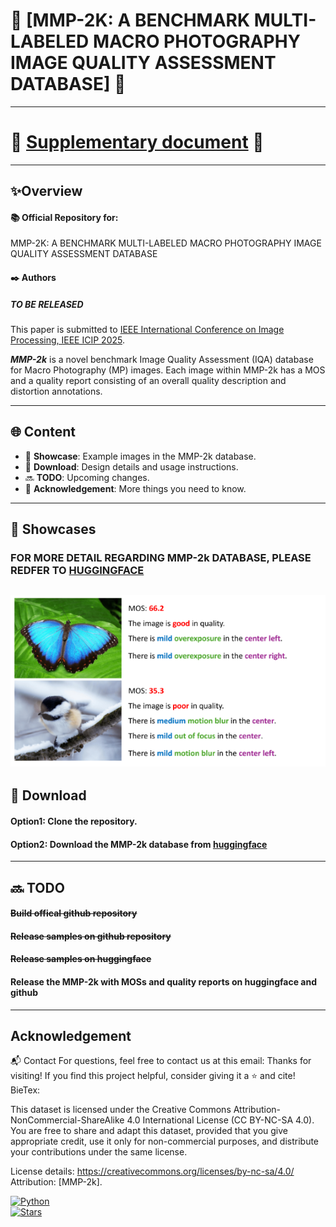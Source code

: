 # 🌟 [MMP-2K: A BENCHMARK MULTI-LABELED MACRO PHOTOGRAPHY IMAGE QUALITY ASSESSMENT DATABASE] 🌟

---

# 💌 [**Supplementary document**](https://github.com/MMP-2k/MMP-2k/blob/main/supplementary.md) 💌

---

## ✨**Overview**
#### 📚 Official Repository for:
 MMP-2K: A BENCHMARK MULTI-LABELED MACRO PHOTOGRAPHY IMAGE QUALITY ASSESSMENT DATABASE  

#### ✒️ **Authors**  
##### TO BE RELEASED

This paper is submitted to [IEEE International Conference on Image Processing, IEEE ICIP 2025](https://2025.ieeeicip.org/).


***MMP-2k*** is a novel benchmark Image Quality Assessment (IQA) database for Macro Photography (MP) images. Each image within MMP-2k has a MOS and a quality report consisting of an overall quality description and distortion annotations.

---

## 🌐 **Content**
- 📖 **Showcase**: Example images in the MMP-2k database.
- 🚀  **Download**: Design details and usage instructions.
- 🔜 **TODO**: Upcoming changes.
- 👀 **Acknowledgement**: More things you need to know.

---

## 📖 **Showcases**
### FOR MORE DETAIL REGARDING MMP-2k DATABASE, PLEASE REDFER TO [HUGGINGFACE](https://huggingface.co/datasets/MMP-2k/MMP-2k)
![A sample image from MMP-2k](./SampleImage/sample1.png "Optional Title")
---

## 🚀 **Download**
#### Option1: Clone the repository.
#### Option2: Download the MMP-2k database from [huggingface](https://huggingface.co/datasets/MMP-2k/MMP-2k)

---

## 🔜 **TODO**
#### ~~Build offical github repository~~
#### ~~Release samples on github repository~~
#### ~~Release samples on huggingface~~
#### Release the MMP-2k with MOSs and quality reports on huggingface and github

---
## **Acknowledgement**
📬 Contact
For questions, feel free to contact us at this email:
Thanks for visiting! If you find this project helpful, consider giving it a ⭐ and cite!
BieTex:

This dataset is licensed under the Creative Commons Attribution-NonCommercial-ShareAlike 4.0 International License (CC BY-NC-SA 4.0).
You are free to share and adapt this dataset, provided that you give appropriate credit, use it only for non-commercial purposes, and distribute your contributions under the same license.

License details: https://creativecommons.org/licenses/by-nc-sa/4.0/
Attribution: [MMP-2k].

[![Python](https://img.shields.io/badge/Python-3.x-blue.svg)](https://www.python.org/)  
[![Stars](https://img.shields.io/github/stars/MMP-2k/MMP-2k.svg?style=social)](https://github.com/MMP-2k/MMP-2k)
